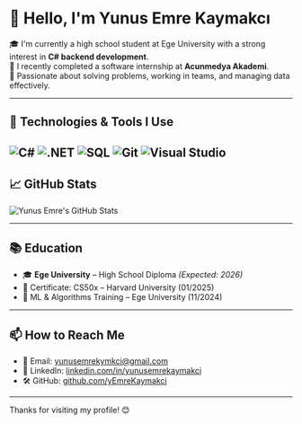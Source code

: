 # 👋 Hello, I'm Yunus Emre Kaymakcı

🎓 I'm currently a high school student at Ege University with a strong interest in **C# backend development**.  
💼 I recently completed a software internship at **Acunmedya Akademi**.  
🧠 Passionate about solving problems, working in teams, and managing data effectively.

---

## 🚀 Technologies & Tools I Use

![C#](https://img.shields.io/badge/-C%23-239120?style=flat-square&logo=c-sharp&logoColor=white)
![.NET](https://img.shields.io/badge/-.NET-512BD4?style=flat-square&logo=dotnet&logoColor=white)
![SQL](https://img.shields.io/badge/-SQL-4479A1?style=flat-square&logo=Microsoft-SQL-Server&logoColor=white)
![Git](https://img.shields.io/badge/-Git-F05032?style=flat-square&logo=git&logoColor=white)
![Visual Studio](https://img.shields.io/badge/-Visual%20Studio-5C2D91?style=flat-square&logo=visual-studio&logoColor=white)
---

## 📈 GitHub Stats

![Yunus Emre's GitHub Stats](https://github-readme-stats.vercel.app/api?username=yEmreKaymakci&show_icons=true&theme=tokyonight)

---

## 📚 Education

- 🎓 **Ege University** – High School Diploma *(Expected: 2026)*  
- 🧩 Certificate: CS50x – Harvard University (01/2025)  
- 🧠 ML & Algorithms Training – Ege University (11/2024)

---

## 📫 How to Reach Me

- 📧 Email: yunusemrekymkci@gmail.com  
- 💼 LinkedIn: [linkedin.com/in/yunusemrekaymakci](https://www.linkedin.com/in/muratyucedag/)  
- 🛠 GitHub: [github.com/yEmreKaymakci](https://github.com/yEmreKaymakci)

---

Thanks for visiting my profile! 😊
